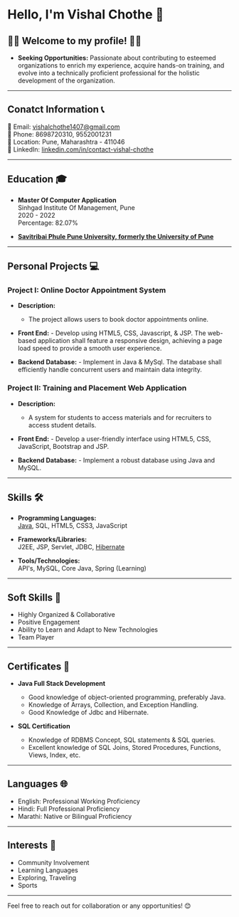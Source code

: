 
# Hello, I'm Vishal Chothe 👋

 ## 👨‍💻 **Welcome to my profile!** 🌟😀 
 - **Seeking Opportunities:** Passionate about contributing to esteemed organizations to enrich my experience, acquire hands-on  training, and evolve into a technically proficient professional for the holistic development of the organization.

---

## Conatct Information 📞

📧 Email: vishalchothe1407@gmail.com  
📱 Phone: 8698720310, 9552001231  
📍 Location: Pune, Maharashtra - 411046  
🔗 LinkedIn: [linkedin.com/in/contact-vishal-chothe](https://linkedin.com/in/contact-vishal-chothe)

---

## Education 🎓

- **Master Of Computer Application**  
  Sinhgad Institute Of Management, Pune  
  2020 - 2022  
  Percentage: 82.07%

- **[Savitribai Phule Pune University, formerly the University of Pune](http://www.unipune.ac.in/)**
---

## Personal Projects 💻

### Project I: Online Doctor Appointment System

- **Description:**  
  - The project allows users to book doctor appointments online.

- **Front End:** - Develop using HTML5, CSS, Javascript, & JSP. The web-based application shall feature a responsive design, achieving a page load speed to provide a smooth user experience.

- **Backend Database:** - Implement in Java & MySql. The database shall efficiently handle concurrent users and maintain data integrity.

### Project II: Training and Placement Web Application

- **Description:**  
  - A system for students to access materials and for recruiters to access student details.

- **Front End:** - Develop a user-friendly interface using HTML5, CSS, JavaScript, Bootstrap and JSP.

- **Backend Database:** - Implement a robust database using Java and MySQL.

---

## Skills 🛠️

- **Programming Languages:**  
  [Java](https://dev.java/learn/getting-started/), SQL, HTML5, CSS3, JavaScript

- **Frameworks/Libraries:**  
  J2EE, JSP, Servlet, JDBC, [Hibernate](https://hibernate.org/orm/)

- **Tools/Technologies:**  
  API's, MySQL, Core Java, Spring (Learning)

---

## Soft Skills 🤝

- Highly Organized & Collaborative
- Positive Engagement
- Ability to Learn and Adapt to New Technologies
- Team Player

---

## Certificates 📜

- **Java Full Stack Development**  
  - Good knowledge of object-oriented programming, preferably Java.  
  - Knowledge of Arrays, Collection, and Exception Handling.
  - Good Knowledge of Jdbc and Hibernate.

- **SQL Certification**  
  - Knowledge of RDBMS Concept, SQL statements & SQL queries.  
  - Excellent knowledge of SQL Joins, Stored Procedures, Functions, Views, Index, etc.

---

## Languages 🌐

- English: Professional Working Proficiency
- Hindi: Full Professional Proficiency
- Marathi: Native or Bilingual Proficiency

---

## Interests 🌟

- Community Involvement
- Learning Languages
- Exploring, Traveling
- Sports

---

Feel free to reach out for collaboration or any opportunities! 😊

